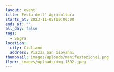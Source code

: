 ```yaml
---
layout: event
title: Festa dell' Agricoltura
starts_at: 2023-11-05T09:00:00
ends_at: ""
all_day: false
tags:
  - Sagra
location:
  city: Cisliano
  address: Piazza San Giovanni
thumbnail: images/uploads/manifestazione1.png
flyer: images/uploads/img_1592.jpeg
---
```

